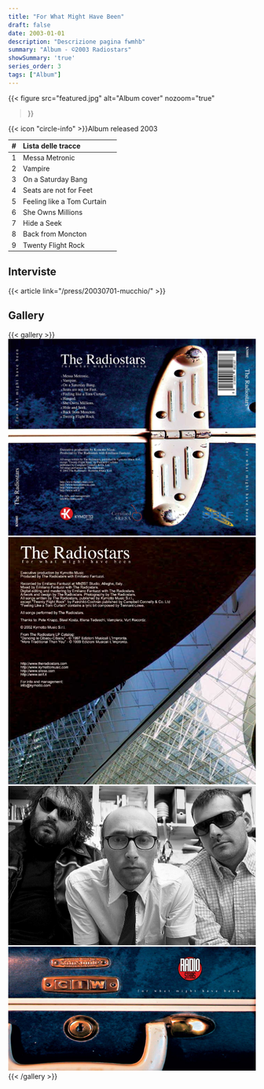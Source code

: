 ```yaml
---
title: "For What Might Have Been"
draft: false
date: 2003-01-01
description: "Descrizione pagina fwmhb"
summary: "Album - ©2003 Radiostars"
showSummary: 'true'
series_order: 3
tags: ["Album"]
---
```


{{< figure
    src="featured.jpg"
    alt="Album cover"
    nozoom="true"
>}}
   
{{< icon "circle-info" >}}Album released 2003

<!-- {{< button href="https://www.jamendo.com/album/27539/endless-morning" target="_self" >}}
Play on Jamendo
{{< /button >}} -->

| #     | Lista delle tracce                    |               |
| :---: | :---                                  | :---          |
| 1     | Messa Metronic                        |               |
| 2     | Vampire                               |               |
| 3     | On a Saturday Bang                    |               |
| 4     | Seats are not for Feet                |               |
| 5     | Feeling like a Tom Curtain            |               |
| 6     | She Owns Millions                     |               |
| 7     | Hide a Seek                           |               |
| 8     | Back from Moncton                     |               |
| 9     | Twenty Flight Rock                    |               |

## Interviste
{{< article link="/press/20030701-mucchio/" >}}

## Gallery
{{< gallery >}}
    <img src="back.jpg" class="grid-w33"/>
    <img src="credits.jpg" class="grid-w33"/>
    <img src="centerfold.jpg" class="grid-w33"/>
    <img src="cover.jpg" class="grid-w33"/>
{{< /gallery >}}
